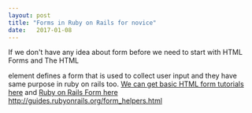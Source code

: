 ```yaml
---
layout: post
title: "Forms in Ruby on Rails for novice"
date:   2017-01-08
---
```


If we don't have any idea about form before we need to start with HTML Forms and The HTML <form> element defines a form that is used to collect user input and they have same purpose in ruby on rails too. <a href="http://www.w3schools.com/html/html_forms.asp">We can get basic HTML form tutorials here</a> and <a href="http://guides.rubyonrails.org/form_helpers.html">Ruby on Rails Form here</a>
http://guides.rubyonrails.org/form_helpers.html
